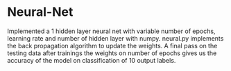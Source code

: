 # Neural-Net
Implemented a 1 hidden layer neural net with variable number of epochs, learning rate and number of hidden layer with numpy. neural.py implements the back propagation algorithm to update the weights. A final pass on the testing data after trainings the weights on number of epochs gives us the accuracy of the model on classification of 10 output labels. 
